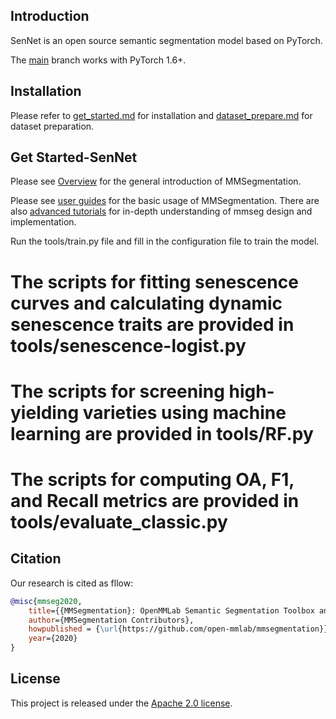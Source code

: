 ## Introduction

SenNet is an open source semantic segmentation model based on PyTorch.

The [main](https://github.com/open-mmlab/mmsegmentation/tree/main) branch works with PyTorch 1.6+.

## Installation

Please refer to [get_started.md](docs/en/get_started.md#installation) for installation and [dataset_prepare.md](docs/en/user_guides/2_dataset_prepare.md#prepare-datasets) for dataset preparation.

## Get Started-SenNet

Please see [Overview](docs/en/overview.md) for the general introduction of MMSegmentation.

Please see [user guides](https://mmsegmentation.readthedocs.io/en/latest/user_guides/index.html#) for the basic usage of MMSegmentation.
There are also [advanced tutorials](https://mmsegmentation.readthedocs.io/en/latest/advanced_guides/index.html) for in-depth understanding of mmseg design and implementation.

Run the tools/train.py file and fill in the configuration file to train the model.

# The scripts for fitting senescence curves and calculating dynamic senescence traits are provided in tools/senescence-logist.py    
# The scripts for screening high-yielding varieties using machine learning are provided in tools/RF.py    
# The scripts for computing OA, F1, and Recall metrics are provided in tools/evaluate_classic.py    

## Citation

Our research is cited as fllow:

```bibtex
@misc{mmseg2020,
    title={{MMSegmentation}: OpenMMLab Semantic Segmentation Toolbox and Benchmark},
    author={MMSegmentation Contributors},
    howpublished = {\url{https://github.com/open-mmlab/mmsegmentation}},
    year={2020}
}
```

## License

This project is released under the [Apache 2.0 license](LICENSE).
